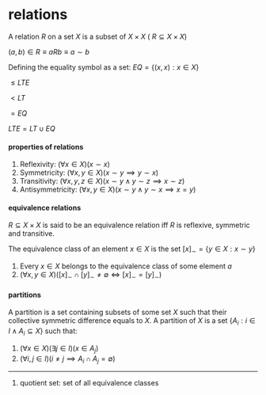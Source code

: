 # relations

A relation $R$ on a set $X$ is a subset of $X \times X$ ( $R \subseteq X \times X$)

$(a,b) \in R \equiv aRb \equiv a \sim b$

Defining the equality symbol as a set: $EQ = \{(x, x): x \in X\}$

$\leq LTE$

$\lt LT$

$= EQ$

$LTE = LT \cup EQ$

#### properties of relations

1. Reflexivity: $(\forall x \in X)(x \sim x)$
2. Symmetricity: $(\forall x,y \in X)(x \sim y \implies y \sim x)$
3. Transitivity: $(\forall x,y,z \in X)(x \sim y \land y \sim z \implies x \sim z)$
4. Antisymmetricity: $(\forall x,y \in X)(x \sim y \land y \sim x \implies x=y)$

#### equivalence relations

$R \subseteq X \times X$ is said to be an equivalence relation iff $R$ is reflexive, symmetric and transitive.

The equivalence class of an element $x \in X$ is the set $[x]_\sim = \{ y \in X: x \sim y\}$

1. Every $x \in X$ belongs to the equivalence class of some element $a$
2. $(\forall x, y \in X)([x]_\sim \cap [y]_\sim \neq \emptyset \iff [x]_\sim = [y]_\sim)$

#### partitions

A partition is a set containing subsets of some set $X$ such that their collective symmetric difference equals to $X$. A partition of $X$ is a set $\{A_i: i \in I \land A_i \subseteq X\}$ such that:

1. $(\forall x \in X)(\exists j \in I)(x \in A_j)$
2. $(\forall i, j \in I)(i \neq j \implies A_i \cap A_j = \emptyset)$

---

1. quotient set: set of all equivalence classes
